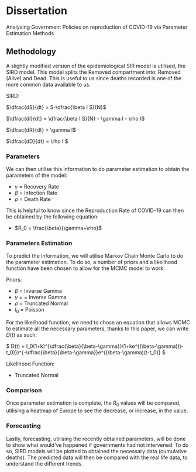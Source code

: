 # Dissertation
Analysing Government Policies on reproduction of COVID-19 via Parameter Estimation Methods

## Methodology
A slightly modified version of the epidemiological SIR model is utilised, the SIRD model. This model splits the Removed compartment into: Removed (Alive) and Dead. This is useful to us since deaths recorded is one of the more common data available to us. 

SIRD:


$\dfrac{dS}{dt} = S-\dfrac{\beta I S}{N}$


$\dfrac{dI}{dt} = \dfrac{\beta I S}{N} - \gamma I - \rho I$


$\dfrac{dR}{dt} = \gamma I$ 


$\dfrac{dD}{dt} = \rho I $


### Parameters
We can then utilise this information to do parameter estimation to obtain the parameters of the model:
- $\gamma$ = Recovery Rate
- $\beta$ = Infection Rate
- $\rho$ = Death Rate

This is helpful to know since the Reproduction Rate of COVID-19 can then be obtained by the following equation:
- $R_0 = \frac{\beta}{\gamma+\rho}$

### Parameters Estimation
To predict the information, we will utilise Markov Chain Monte Carlo to do the parameter estimation. To do so, a number of priors and a likelihood function have been chosen to allow for the MCMC model to work:

Priors:
- $\beta$ = Inverse Gamma
- $\gamma$ = = Inverse Gamma
- $\rho$ = Truncated Normal
- $I_0$ = Poisson

For the likelihood function, we need to chose an equation that allows MCMC to estimate all the necessary parameters, thanks to this paper, we can write $D(t)$ as such:

$ D(t) = I_0(1+k)^{\dfrac{\beta}{\beta-\gamma}}(1+ke^{(\beta-\gamma)(t-t_0)})^{-\dfrac{\beta}{\beta-\gamma}}e^{(\beta-\gamma)(t-t_0)} $

Likelihood Function:
- Truncated Normal
### Comparison
Once parameter estimation is complete, the $R_0$ values will be compared, utilising a heatmap of Europe to see the decrease, or increase, in the value.

### Forecasting
Lastly, forecasting, utilising the recently obtained parameters, will be done to show what would've happened if governments had not intervened. To do so, SIRD models will be plotted to obtained the necessary data (cumulative deaths). The predicted data will then be compared with the real life data, to understand the different trends.
